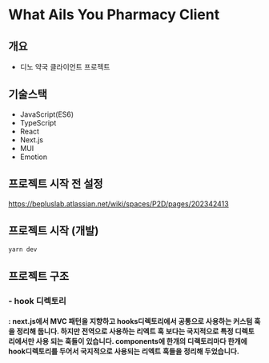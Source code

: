 # What Ails You Pharmacy Client

## 개요

- 디노 약국 클라이언트 프로젝트

## 기술스택

- JavaScript(ES6)
- TypeScript
- React
- Next.js
- MUI
- Emotion

## 프로젝트 시작 전 설정

https://bepluslab.atlassian.net/wiki/spaces/P2D/pages/202342413

## 프로젝트 시작 (개발)

```
yarn dev
```

## 프로젝트 구조

### - hook 디렉토리

#### : next.js에서 MVC 패턴을 지향하고 hooks디렉토리에서 공통으로 사용하는 커스텀 훅을 정리해 둡니다. 하지만 전역으로 사용하는 리엑트 훅 보다는 국지적으로 특정 디렉토리에서만 사용 되는 훅들이 있습니다. components에 한개의 디랙토리마다 한개에 hook디렉토리를 두어서 국지적으로 사용되는 리엑트 훅들을 정리해 두었습니다.
